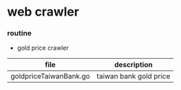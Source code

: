 
# web crawler


### routine

- gold price crawler

| file                   | description           |
| -------------          |:---------------------:|
| goldpriceTaiwanBank.go | taiwan bank gold price|

